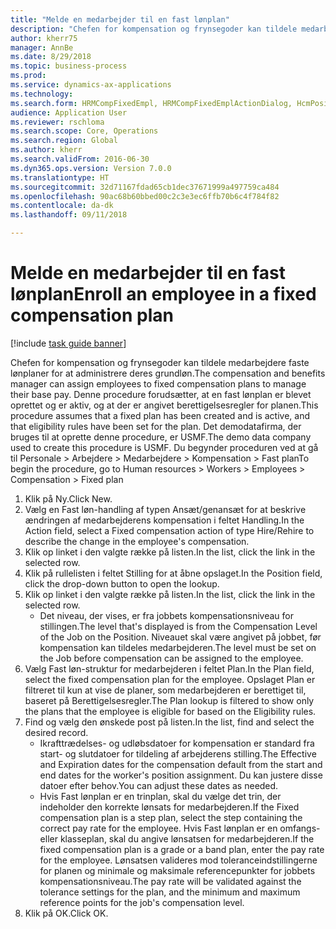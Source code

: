 ```yaml
--- 
title: "Melde en medarbejder til en fast lønplan"
description: "Chefen for kompensation og frynsegoder kan tildele medarbejdere faste lønplaner for at administrere deres grundløn."
author: kherr75
manager: AnnBe
ms.date: 8/29/2018
ms.topic: business-process
ms.prod: 
ms.service: dynamics-ax-applications
ms.technology: 
ms.search.form: HRMCompFixedEmpl, HRMCompFixedEmplActionDialog, HcmPositionLookup, HRMCompRefPointLookup
audience: Application User
ms.reviewer: rschloma
ms.search.scope: Core, Operations
ms.search.region: Global
ms.author: kherr
ms.search.validFrom: 2016-06-30
ms.dyn365.ops.version: Version 7.0.0
ms.translationtype: HT
ms.sourcegitcommit: 32d71167fdad65cb1dec37671999a497759ca484
ms.openlocfilehash: 90ac68b60bbed00c2c3e3ec6ffb70b6c4f784f82
ms.contentlocale: da-dk
ms.lasthandoff: 09/11/2018

---
```

# <a name="enroll-an-employee-in-a-fixed-compensation-plan"></a><span data-ttu-id="e4df2-103">Melde en medarbejder til en fast lønplan</span><span class="sxs-lookup"><span data-stu-id="e4df2-103">Enroll an employee in a fixed compensation plan</span></span>

[!include [task guide banner](../../includes/task-guide-banner.md)]

<span data-ttu-id="e4df2-104">Chefen for kompensation og frynsegoder kan tildele medarbejdere faste lønplaner for at administrere deres grundløn.</span><span class="sxs-lookup"><span data-stu-id="e4df2-104">The compensation and benefits manager can assign employees to fixed compensation plans to manage their base pay.</span></span> <span data-ttu-id="e4df2-105">Denne procedure forudsætter, at en fast lønplan er blevet oprettet og er aktiv, og at der er angivet berettigelsesregler for planen.</span><span class="sxs-lookup"><span data-stu-id="e4df2-105">This procedure assumes that a fixed plan has been created and is active, and that eligibility rules have been set for the plan.</span></span> <span data-ttu-id="e4df2-106">Det demodatafirma, der bruges til at oprette denne procedure, er USMF.</span><span class="sxs-lookup"><span data-stu-id="e4df2-106">The demo data company used to create this procedure is USMF.</span></span> <span data-ttu-id="e4df2-107">Du begynder proceduren ved at gå til Personale > Arbejdere > Medarbejdere > Kompensation > Fast plan</span><span class="sxs-lookup"><span data-stu-id="e4df2-107">To begin the procedure, go to Human resources > Workers > Employees > Compensation > Fixed plan</span></span>

1. <span data-ttu-id="e4df2-108">Klik på Ny.</span><span class="sxs-lookup"><span data-stu-id="e4df2-108">Click New.</span></span>
2. <span data-ttu-id="e4df2-109">Vælg en Fast løn-handling af typen Ansæt/genansæt for at beskrive ændringen af medarbejderens kompensation i feltet Handling.</span><span class="sxs-lookup"><span data-stu-id="e4df2-109">In the Action field, select a Fixed compensation action of type Hire/Rehire to describe the change in the employee's compensation.</span></span>
3. <span data-ttu-id="e4df2-110">Klik op linket i den valgte række på listen.</span><span class="sxs-lookup"><span data-stu-id="e4df2-110">In the list, click the link in the selected row.</span></span>
4. <span data-ttu-id="e4df2-111">Klik på rullelisten i feltet Stilling for at åbne opslaget.</span><span class="sxs-lookup"><span data-stu-id="e4df2-111">In the Position field, click the drop-down button to open the lookup.</span></span>
5. <span data-ttu-id="e4df2-112">Klik op linket i den valgte række på listen.</span><span class="sxs-lookup"><span data-stu-id="e4df2-112">In the list, click the link in the selected row.</span></span>
    * <span data-ttu-id="e4df2-113">Det niveau, der vises, er fra jobbets kompensationsniveau for stillingen.</span><span class="sxs-lookup"><span data-stu-id="e4df2-113">The level that's displayed is from the Compensation Level of the Job on the Position.</span></span> <span data-ttu-id="e4df2-114">Niveauet skal være angivet på jobbet, før kompensation kan tildeles medarbejderen.</span><span class="sxs-lookup"><span data-stu-id="e4df2-114">The level must be set on the Job before compensation can be assigned to the employee.</span></span>  
6. <span data-ttu-id="e4df2-115">Vælg Fast løn-struktur for medarbejderen i feltet Plan.</span><span class="sxs-lookup"><span data-stu-id="e4df2-115">In the Plan field, select the fixed compensation plan for the employee.</span></span> <span data-ttu-id="e4df2-116">Opslaget Plan er filtreret til kun at vise de planer, som medarbejderen er berettiget til, baseret på Berettigelsesregler.</span><span class="sxs-lookup"><span data-stu-id="e4df2-116">The Plan lookup is filtered to show only the plans that the employee is eligible for based on the Eligibility rules.</span></span>
7. <span data-ttu-id="e4df2-117">Find og vælg den ønskede post på listen.</span><span class="sxs-lookup"><span data-stu-id="e4df2-117">In the list, find and select the desired record.</span></span>
    * <span data-ttu-id="e4df2-118">Ikrafttrædelses- og udløbsdatoer for kompensation er standard fra start- og slutdatoer for tildeling af arbejderens stilling.</span><span class="sxs-lookup"><span data-stu-id="e4df2-118">The Effective and Expiration dates for the compensation default from the start and end dates for the worker's position assignment.</span></span> <span data-ttu-id="e4df2-119">Du kan justere disse datoer efter behov.</span><span class="sxs-lookup"><span data-stu-id="e4df2-119">You can adjust these dates as needed.</span></span>  
    * <span data-ttu-id="e4df2-120">Hvis Fast lønplan er en trinplan, skal du vælge det trin, der indeholder den korrekte lønsats for medarbejderen.</span><span class="sxs-lookup"><span data-stu-id="e4df2-120">If the Fixed compensation plan is a step plan, select the step containing the correct pay rate for the employee.</span></span> <span data-ttu-id="e4df2-121">Hvis Fast lønplan er en omfangs- eller klasseplan, skal du angive lønsatsen for medarbejderen.</span><span class="sxs-lookup"><span data-stu-id="e4df2-121">If the fixed compensation plan is a grade or a band plan, enter the pay rate for the employee.</span></span> <span data-ttu-id="e4df2-122">Lønsatsen valideres mod toleranceindstillingerne for planen og minimale og maksimale referencepunkter for jobbets kompensationsniveau.</span><span class="sxs-lookup"><span data-stu-id="e4df2-122">The pay rate will be validated against the tolerance settings for the plan, and the minimum and maximum reference points for the job's compensation level.</span></span>  
8. <span data-ttu-id="e4df2-123">Klik på OK.</span><span class="sxs-lookup"><span data-stu-id="e4df2-123">Click OK.</span></span>


